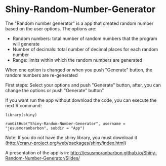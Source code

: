 Shiny-Random-Number-Generator
=============================

The "Random number generator" is a app that created random number based on the user options. The options are:
- Random numbers: total number of random numbers that the program will generate
- Number of decimals: total number of decimal places for each random number
- Range: limits within which the random numbers are generated

When one option is changed or when you push "Generate" button, the random numbers are re-generated

First steps: Select your options and push "Generate" button, after, you can change the options or push "Generate" button"

<p>If you want run the app without download the code, you can execute the next R command:</p>
<p><code>library(shiny)</code></p>
<p><code>runGitHub("Shiny-Random-Number-Generator", username = "jesusmoranbarbon", subdir = "App")</code></p>

Note: If you do not have the shiny library, you must download it (http://cran.r-project.org/web/packages/shiny/index.html)

A presentation of the app is in: http://jesusmoranbarbon.github.io/Shiny-Random-Number-Generator/Slides/